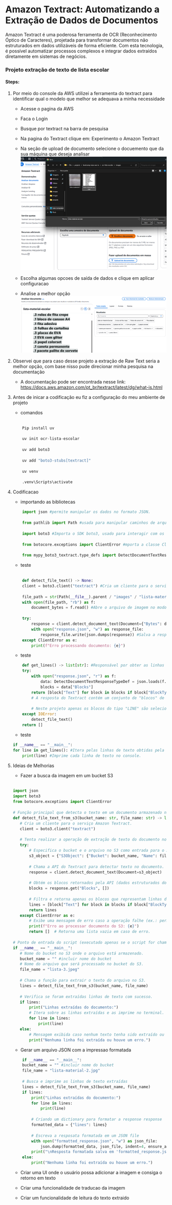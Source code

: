 # Amazon Textract: Automatizando a Extração de Dados de Documentos


Amazon Textract é uma poderosa ferramenta de OCR (Reconhecimento Óptico de Caracteres), projetada para transformar documentos não estruturados em dados utilizáveis de forma eficiente. Com esta tecnologia, é possível automatizar processos complexos e integrar dados extraídos diretamente em sistemas de negócios.


### Projeto extração de texto de lista escolar

#### Steps:

1. Por meio do console da AWS utilizei a ferramenta do textract para identificar qual o modelo que melhor se adequava a minha necessidade
    - Acesse o pagina da AWS
    - Faca o Login
    - Busque por textract na barra de pesquisa
    - Na pagina do Textract clique em: Experimento o Amazon Textract
    - Na seção de upload de documento selecione o docuemento que da sua máquina que deseja analisar
         ![Upload de Documento](mkd-images/upload.png)
    
    - Escolha algumas opcoes de saída de dados e clique em aplicar configuracao
    - Analise a melhor opção
        ![alt text](mkd-images/analise-textarct.png)

2. Observei que para caso desse projeto a extração de Raw Text seria a melhor opção, com base nisso pude direcionar minha pesquisa na documentação
    - A documentação pode ser encontrada nesse link: https://docs.aws.amazon.com/pt_br/textract/latest/dg/what-is.html

3. Antes de inicar a codificação eu fiz a configuração do meu ambiente de projeto

   - comandos
    ```python

        Pip install uv

        uv init ocr-lista-escolar

        uv add boto3

        uv add "boto3-stubs[textract]"

        uv venv

        .venv\Scripts\activate 

    ```
    


4. Codificacao
    - importando as bibliotecas
    ```python
        import json #permite manipular os dados no formato JSON.

        from pathlib import Path #usada para manipular caminhos de arquivos e diretórios.

        import boto3 #Importa o SDK boto3, usado para interagir com os serviços da AWS.

        from botocore.exceptions import ClientError #mporta a classe ClientError, utilizada para lidar com erros durante chamadas aos serviços da AWS.

        from mypy_boto3_textract.type_defs import DetectDocumentTextResponseTypeDef
    ```


    - teste
    ```python

        def detect_file_text() -> None:
        client = boto3.client("textract") #Cria um cliente para o serviço Textract da AWS.

        file_path = str(Path(__file__).parent / "images" / "lista-material-2.jpg") #Constrói o caminho completo para o arquivo de imagem
        with open(file_path, "rb") as f:
            document_bytes = f.read() #Abre o arquivo de imagem no modo binário ("rb") e lê seus bytes para serem enviados ao Textract.

        try:
            response = client.detect_document_text(Document={"Bytes": document_bytes}) #Faz uma chamada ao Textract para detectar texto no documento fornecido. Os bytes da imagem são enviados no campo Document
            with open("response.json", "w") as response_file:
                response_file.write(json.dumps(response)) #Salva a resposta JSON em um arquivo chamado response.json.
        except ClientError as e:
            print(f"Erro processando documento: {e}")
    ```

    - teste

    ```python
        def get_lines() -> list[str]: #Responsável por obter as linhas de texto do arquivo de resposta response.json
        try:
            with open("response.json", "r") as f:
                data: DetectDocumentTextResponseTypeDef = json.loads(f.read())
                blocks = data["Blocks"]
            return [block["Text"] for block in blocks if block["BlockType"] == "LINE"]  
            # A resposta do Textract contém um conjunto de "blocos" de dados. Cada bloco pode ser do tipo "LINE", "WORD", etc. 
        
            # Neste projeto apenas os blocos do tipo "LINE" são selecionados, e os textos correspondentes a esses blocos são retornados em uma lista.
        except IOError:
            detect_file_text()
        return []
    ```

    - teste

    ```python
    if __name__ == "__main__":
    for line in get_lines(): #Itera pelas linhas de texto obtidas pela função get_lines()
        print(line) #Imprime cada linha de texto no console.
    
    ```

  
5. Ideias de Melhorias
    - Fazer a busca da imagem em um bucket S3

     ```python

    import json
    import boto3
    from botocore.exceptions import ClientError

    # Função principal que detecta o texto em um documento armazenado no S3.
    def detect_file_text_from_s3(bucket_name: str, file_name: str) -> list[str]:
        # Cria um cliente para o serviço Amazon Textract.
        client = boto3.client("textract")

        # Tenta realizar a operação de extração de texto do documento no S3.
        try:
            # Especifica o bucket e o arquivo no S3 como entrada para o Amazon Textract.
            s3_object = {"S3Object": {"Bucket": bucket_name, "Name": file_name}}
            
            # Chama a API do Textract para detectar texto no documento.
            response = client.detect_document_text(Document=s3_object)

            # Obtém os blocos retornados pela API (dados estruturados do documento).
            blocks = response.get("Blocks", [])
            
            # Filtra e retorna apenas os blocos que representam linhas de texto.
            lines = [block["Text"] for block in blocks if block["BlockType"] == "LINE"]
            return lines
        except ClientError as e:
            # Exibe uma mensagem de erro caso a operação falhe (ex.: permissão ou arquivo inexistente).
            print(f"Erro ao processar documento do S3: {e}")
            return []  # Retorna uma lista vazia em caso de erro.

    # Ponto de entrada do script (executado apenas se o script for chamado diretamente).
    if __name__ == "__main__":
        # Nome do bucket no S3 onde o arquivo está armazenado.
        bucket_name = "" #incluir nome do bucket
        # Nome do arquivo que será processado no bucket do S3.
        file_name = "lista-3.jpeg"

        # Chama a função para extrair o texto do arquivo no S3.
        lines = detect_file_text_from_s3(bucket_name, file_name)
        
        # Verifica se foram extraídas linhas de texto com sucesso.
        if lines:
            print("Linhas extraídas do documento:")
            # Itera sobre as linhas extraídas e as imprime no terminal.
            for line in lines:
                print(line)
        else:
            # Mensagem exibida caso nenhum texto tenha sido extraído ou ocorra um erro.
            print("Nenhuma linha foi extraída ou houve um erro.")

    ```


    - Gerar um arquivo JSON com a impressao formatada

    ```python
        if __name__ == "__main__":
        bucket_name = "" #incluir nome do bucket
        file_name = "lista-material-2.jpg"

        # Busca e imprime as linhas de texto extraídas
        lines = detect_file_text_from_s3(bucket_name, file_name)
        if lines:
            print("Linhas extraídas do documento:")
            for line in lines:
                print(line)
            
            # Criando um dictionary para formatar a response response
            formatted_data = {"lines": lines}
            
            # Escreva a resposata formatada em um JSON file
            with open("formatted_response.json", "w") as json_file:
                json.dump(formatted_data, json_file, indent=4, ensure_ascii=False)  # preservando a formanatcao
            print("\nResposta formatada salva em 'formatted_response.json'.")
        else:
            print("Nenhuma linha foi extraída ou houve um erro.")
    ```

    
    - Criar uma UI onde o usuário possa adicionar a imagem e consiga o retorno em texto


    - Criar uma funcionalidade de traducao da imagem


    - Criar um funcionalidade de leitura do texto extraido
